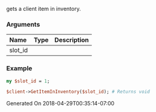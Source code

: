 gets a client item in inventory.
### Arguments
**Name**|**Type**|**Description**
:---|:---|:---
slot_id||

### Example

```perl
my $slot_id = 1;

$client->GetItemInInventory($slot_id); # Returns void
```


Generated On 2018-04-29T00:35:14-07:00